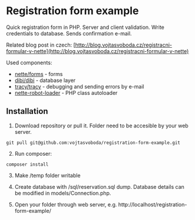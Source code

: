 Registration form example
=========================

Quick registration form in PHP. Server and client validation. Write credentials to database. Sends confirmation e-mail.

Related blog post in czech: [http://blog.vojtasvoboda.cz/registracni-formular-v-nette](http://blog.vojtasvoboda.cz/registracni-formular-v-nette)

Used components:

- [nette/forms](https://github.com/nette/forms) - forms
- [dibi/dibi](https://github.com/dg/dibi) - database layer
- [tracy/tracy](https://github.com/nette/tracy) - debugging and sending errors by e-mail
- [nette-robot-loader](https://github.com/nette/robot-loader) - PHP class autoloader

Installation
------------

1. Download repository or pull it. Folder need to be accesible by your web server.

```
git pull git@github.com:vojtasvoboda/registration-form-example.git
```

2. Run composer:

```
composer install
```

3. Make /temp folder writable

4. Create database with /sql/reservation.sql dump. Database details can be modified in models/Connection.php.

5. Open your folder through web server, e.g. http://localhost/registration-form-example/
